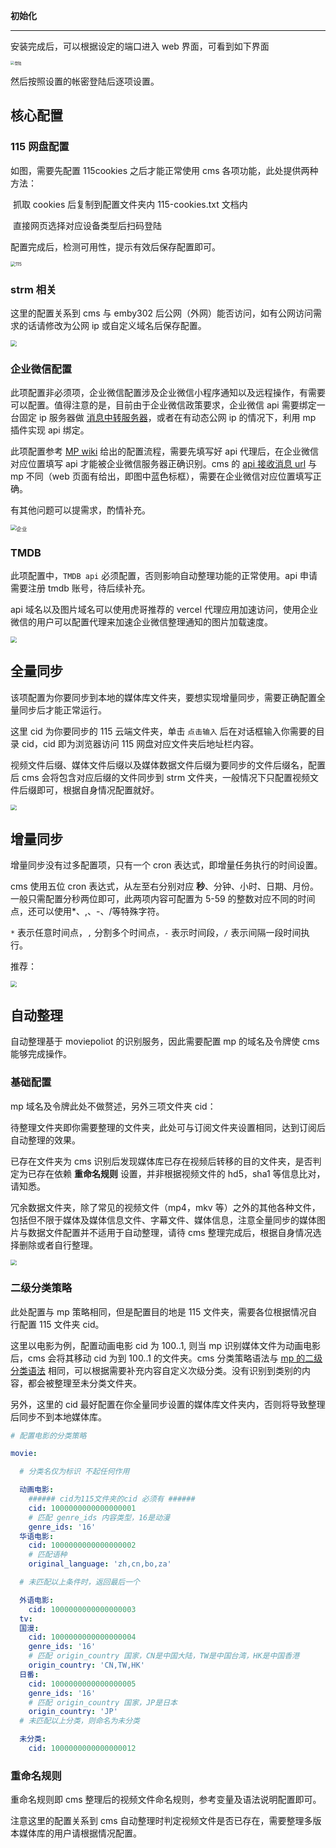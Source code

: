 **初始化**

------

安装完成后，可以根据设定的端口进入 web 界面，可看到如下界面

<img src="C:\Users\Administrator\桌面\wiki\assets\登陆-1735321219799-49.png" alt="登陆" style="zoom: 40%;" />

然后按照设置的帐密登陆后逐项设置。

## 核心配置

### 115 网盘配置

如图，需要先配置 115cookies 之后才能正常使用 cms 各项功能，此处提供两种方法：

​	抓取 cookies 后复制到配置文件夹内 115-cookies.txt 文档内

​	直接网页选择对应设备类型后扫码登陆

配置完成后，检测可用性，提示有效后保存配置即可。

<img src="C:\Users\Administrator\桌面\wiki\assets\115配置-1735321883863-52.png" alt="115" style="zoom: 50%;" />

### strm 相关

这里的配置关系到 cms 与 emby302 后公网（外网）能否访问，如有公网访问需求的话请修改为公网 ip 或自定义域名后保存配置。

<img src="C:\Users\Administrator\桌面\wiki\assets\strm.png" style="zoom:60%;" />

### 企业微信配置

此项配置非必须项，企业微信配置涉及企业微信小程序通知以及远程操作，有需要可以配置。值得注意的是，目前由于企业微信政策要求，企业微信 api 需要绑定一台固定 ip 服务器做 [消息中转服务器](https://wiki.movie-pilot.org/zh/notification#消息代理服务器)，或者在有动态公网 ip 的情况下，利用 mp 插件实现 api 绑定。

此项配置参考 [MP wiki](https://wiki.movie-pilot.org/zh/notification#微信) 给出的配置流程，需要先填写好 api 代理后，在企业微信对应位置填写 api 才能被企业微信服务器正确识别。cms 的 [api 接收消息 url](https://wiki.movie-pilot.org/zh/notification#%E5%BE%AE%E4%BF%A1%E6%B6%88%E6%81%AF%E5%9B%9E%E8%B0%83) 与 mp 不同（web 页面有给出，即图中蓝色标框），需要在企业微信对应位置填写正确。

有其他问题可以提需求，酌情补充。

<img src="C:\Users\Administrator\桌面\wiki\assets\企业微信-1735322356408-58.png" alt="企业" style="zoom:60%;" />



### TMDB

此项配置中，`TMDB api` 必须配置，否则影响自动整理功能的正常使用。api 申请需要注册 tmdb 账号，待后续补充。

api 域名以及图片域名可以使用虎哥推荐的 vercel 代理应用加速访问，使用企业微信的用户可以配置代理来加速企业微信整理通知的图片加载速度。

<img src="C:\Users\Administrator\桌面\wiki\assets\tmdb-1735323016549-61.png" style="zoom:60%;" />

## 全量同步

该项配置为你要同步到本地的媒体库文件夹，要想实现增量同步，需要正确配置全量同步后才能正常运行。

这里 cid 为你要同步的 115 云端文件夹，单击 `点击输入` 后在对话框输入你需要的目录 cid，cid 即为浏览器访问 115 网盘对应文件夹后地址栏内容。

视频文件后缀、媒体文件后缀以及媒体数据文件后缀为要同步的文件后缀名，配置后 cms 会将包含对应后缀的文件同步到 strm 文件夹，一般情况下只配置视频文件后缀即可，根据自身情况配置就好。

<img src="C:\Users\Administrator\桌面\wiki\assets\全量-1735323386766-64.png" style="zoom:60%;" />

## 增量同步

增量同步没有过多配置项，只有一个 cron 表达式，即增量任务执行的时间设置。

cms 使用五位 cron 表达式，从左至右分别对应 **秒**、分钟、小时、日期、月份。一般只需配置分秒两位即可，此两项内容可配置为 5-59 的整数对应不同的时间点，还可以使用*、,、-、/等特殊字符。

`*` 表示任意时间点，`,` 分割多个时间点，`-` 表示时间段，`/` 表示间隔一段时间执行。

推荐：

<img src="C:\Users\Administrator\桌面\wiki\assets\增量-1735323847938-70.png" style="zoom:60%;" />

## 自动整理

自动整理基于 moviepoliot 的识别服务，因此需要配置 mp 的域名及令牌使 cms 能够完成操作。

### 基础配置

mp 域名及令牌此处不做赘述，另外三项文件夹 cid：

待整理文件夹即你需要整理的文件夹，此处可与订阅文件夹设置相同，达到订阅后自动整理的效果。

已存在文件夹为 cms 识别后发现媒体库已存在视频后转移的目的文件夹，是否判定为已存在依赖 **重命名规则** 设置，并非根据视频文件的 hd5，sha1 等信息比对，请知悉。

冗余数据文件夹，除了常见的视频文件（mp4，mkv 等）之外的其他各种文件，包括但不限于媒体及媒体信息文件、字幕文件、媒体信息，注意全量同步的媒体图片与数据文件配置并不适用于自动整理，请待 cms 整理完成后，根据自身情况选择删除或者自行整理。

<img src="C:\Users\Administrator\桌面\wiki\assets\mp基础-1735324504655-73.png" style="zoom:60%;" />



### 二级分类策略

此处配置与 mp 策略相同，但是配置目的地是 115 文件夹，需要各位根据情况自行配置 115 文件夹 cid。

这里以电影为例，配置动画电影 cid 为 100..1, 则当 mp 识别媒体文件为动画电影后，cms 会将其移动 cid 为到 100..1 的文件夹。cms 分类策略语法与 [mp 的二级分类语法](https://wiki.movie-pilot.org/zh/advanced#%E4%BA%8C%E7%BA%A7%E5%88%86%E7%B1%BB%E7%AD%96%E7%95%A5) 相同，可以根据需要补充内容自定义次级分类。没有识别到类别的内容，都会被整理至未分类文件夹。

另外，这里的 cid 最好配置在你全量同步设置的媒体库文件夹内，否则将导致整理后同步不到本地媒体库。

```yaml
# 配置电影的分类策略

movie:

  # 分类名仅为标识 不起任何作用

  动画电影:
    ###### cid为115文件夹的cid 必须有 ######
    cid: 1000000000000000001
    # 匹配 genre_ids 内容类型，16是动漫
    genre_ids: '16'
  华语电影:
    cid: 1000000000000000002
    # 匹配语种
    original_language: 'zh,cn,bo,za'

  # 未匹配以上条件时，返回最后一个

  外语电影:
    cid: 1000000000000000003
  tv:
  国漫:
    cid: 1000000000000000004
    genre_ids: '16'
    # 匹配 origin_country 国家，CN是中国大陆，TW是中国台湾，HK是中国香港
    origin_country: 'CN,TW,HK'
  日番:
    cid: 1000000000000000005
    genre_ids: '16'
    # 匹配 origin_country 国家，JP是日本
    origin_country: 'JP'
  # 未匹配以上分类，则命名为未分类

  未分类:
    cid: 1000000000000000012


```

### 重命名规则

重命名规则即 cms 整理后的视频文件命名规则，参考变量及语法说明配置即可。

注意这里的配置关系到 cms 自动整理时判定视频文件是否已存在，需要整理多版本媒体库的用户请根据情况配置。

